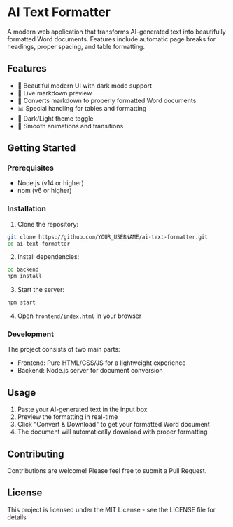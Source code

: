 # AI Text Formatter

A modern web application that transforms AI-generated text into beautifully formatted Word documents. Features include automatic page breaks for headings, proper spacing, and table formatting.

## Features

- 🎨 Beautiful modern UI with dark mode support
- 📝 Live markdown preview
- 📄 Converts markdown to properly formatted Word documents
- 📊 Special handling for tables and formatting
- 🌙 Dark/Light theme toggle
- 💫 Smooth animations and transitions

## Getting Started

### Prerequisites

- Node.js (v14 or higher)
- npm (v6 or higher)

### Installation

1. Clone the repository:
```bash
git clone https://github.com/YOUR_USERNAME/ai-text-formatter.git
cd ai-text-formatter
```

2. Install dependencies:
```bash
cd backend
npm install
```

3. Start the server:
```bash
npm start
```

4. Open `frontend/index.html` in your browser

### Development

The project consists of two main parts:
- Frontend: Pure HTML/CSS/JS for a lightweight experience
- Backend: Node.js server for document conversion

## Usage

1. Paste your AI-generated text in the input box
2. Preview the formatting in real-time
3. Click "Convert & Download" to get your formatted Word document
4. The document will automatically download with proper formatting

## Contributing

Contributions are welcome! Please feel free to submit a Pull Request.

## License

This project is licensed under the MIT License - see the LICENSE file for details 